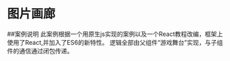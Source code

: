 # 图片画廊

##案例说明
此案例根据一个用原生js实现的案例以及一个React教程改编，框架上使用了React,并加入了ES6的新特性。
逻辑全部由父组件“游戏舞台”实现，与子组件的通信通过闭包传递。